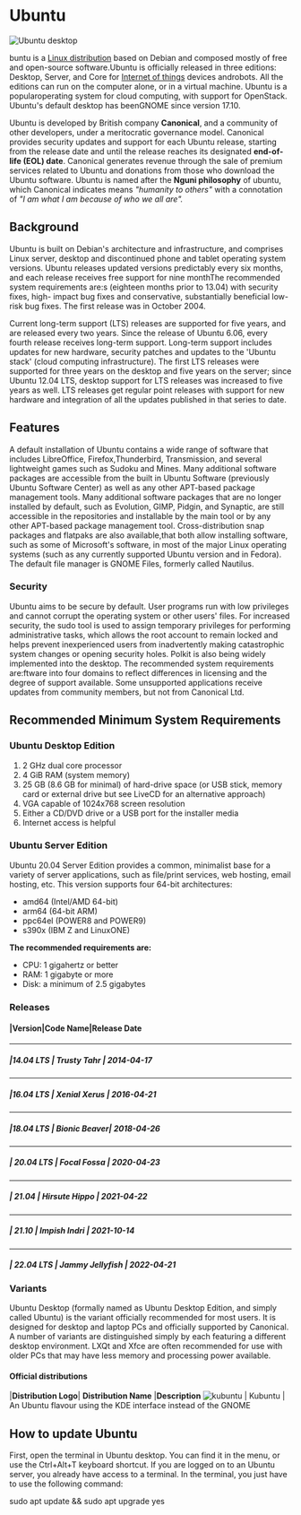 # Ubuntu
![Ubuntu desktop](lab0files\desktop.png)

buntu is a [Linux distribution](https://en.wikipedia.org/wiki/Linux_distribution) based on Debian and composed mostly of free and open-source software.Ubuntu is officially released in three editions: Desktop, Server, and Core for [Internet of things](https://en.wikipedia.org/wiki/Internet_of_things) devices androbots. All the editions can run on the computer alone, or in a virtual machine. Ubuntu is a popularoperating system for cloud computing, with support for OpenStack. Ubuntu's default desktop has beenGNOME since version 17.10.

Ubuntu is developed by British company **Canonical**, and a community of other developers, under a meritocratic governance model. Canonical provides security updates and support for each Ubuntu release, starting from the release date and until the release reaches its designated **end-of-life (EOL) date**. Canonical generates revenue through the sale of premium services related to Ubuntu and donations from those who download the Ubuntu software. Ubuntu is named after the **Nguni philosophy** of ubuntu, which Canonical indicates means _"humanity to others"_ with a connotation of _"I am what I am because of who we all are"._
## Background
Ubuntu is built on Debian's architecture and infrastructure, and comprises Linux server, desktop and discontinued phone and tablet operating system versions. Ubuntu releases updated versions predictably every six months, and each release receives free support for nine monthThe recommended system requirements are:s (eighteen months prior to 13.04) with security fixes, high- impact bug fixes and conservative, substantially beneficial low-risk bug fixes. The first release was in October 2004. 

Current long-term support (LTS) releases are supported for five years, and are released every two years. Since the release of Ubuntu 6.06, every fourth release receives long-term support. Long-term support includes updates for new hardware, security patches and updates to the 'Ubuntu stack' (cloud computing infrastructure). The first LTS releases were supported for three years on the desktop and five years on the server; since Ubuntu 12.04 LTS, desktop support for LTS releases was increased to five years as well. LTS releases get regular point releases with support for new hardware and integration of all the updates published in that series to date.

## Features 
A default installation of Ubuntu contains a wide range of software that includes LibreOffice, Firefox,Thunderbird, Transmission, and several lightweight games such as Sudoku and Mines. Many additional software packages are accessible from the built in Ubuntu Software (previously Ubuntu Software Center) as well as any other APT-based package management tools. Many additional software packages that are no longer installed by default, such as Evolution, GIMP, Pidgin, and Synaptic, are still accessible in the repositories and installable by the main tool or by any other APT-based package management tool. Cross-distribution snap packages and flatpaks are also available,that both allow installing software, such as some of Microsoft's software, in most of the major Linux operating systems (such as any currently supported Ubuntu version and in Fedora). The default file manager is GNOME Files, formerly called Nautilus.

### Security
Ubuntu aims to be secure by default. User programs run with low privileges and cannot corrupt the operating system or other users' files. For increased security, the sudo tool is used to assign temporary privileges for performing administrative tasks, which allows the root account to remain locked and helps prevent inexperienced users from inadvertently making catastrophic system changes or opening security holes. Polkit is also being widely implemented into the desktop. The recommended system requirements are:ftware into four domains to reflect differences in licensing and the degree of support available. Some unsupported applications receive updates from community members, but not from Canonical Ltd.
## Recommended Minimum System Requirements

###  Ubuntu Desktop Edition
1. 2 GHz dual core processor
2. 4 GiB RAM (system memory)
3. 25 GB (8.6 GB for minimal) of hard-drive space (or USB stick, memory card or external drive but see
LiveCD for an alternative approach)
4. VGA capable of 1024x768 screen resolution
5. Either a CD/DVD drive or a USB port for the installer media
6. Internet access is helpful
### Ubuntu Server Edition
Ubuntu 20.04 Server Edition provides a common, minimalist base for a variety of server applications, such as file/print services, web hosting, email hosting, etc. This version supports four 64-bit architectures:

 * amd64 (Intel/AMD 64-bit)
 * arm64 (64-bit ARM)
 * ppc64el (POWER8 and POWER9)
 * s390x (IBM Z and LinuxONE)
 
**The recommended requirements are:**

* CPU: 1 gigahertz or better
* RAM: 1 gigabyte or more
* Disk: a minimum of 2.5 gigabytes


### Releases

#### |**Version**|**Code Name**|**Release Date**
--------------------------------------------
##### |14.04 LTS | Trusty Tahr  | 2014-04-17
----------------------------------
##### |16.04 LTS | Xenial Xerus | 2016-04-21
----------------------------------------
##### |18.04 LTS | Bionic Beaver| 2018-04-26
------------
##### | 20.04 LTS | Focal Fossa | 2020-04-23
------
##### | 21.04 | Hirsute Hippo | 2021-04-22
---------------
##### | 21.10 | Impish Indri | 2021-10-14
-------------
##### | 22.04 LTS | Jammy Jellyfish | 2022-04-21






### Variants
Ubuntu Desktop (formally named as Ubuntu Desktop Edition, and simply called Ubuntu) is the variant officially recommended for most users. It is designed for desktop and laptop PCs and officially supported by Canonical. A number of variants are distinguished simply by each featuring a different desktop environment. LXQt and Xfce are often recommended for use with older PCs that may have less memory and processing power available.


#### Official distributions

|**Distribution Logo**| **Distribution Name** |**Description**
![kubuntu](lab0files\kubuntu.png) | Kubuntu | An Ubuntu flavour using the KDE interface instead of the GNOME
             


## How to update Ubuntu
First, open the terminal in Ubuntu desktop. You can find it in the menu, or use the Ctrl+Alt+T keyboard shortcut. If you are logged on to an Ubuntu server, you already have access to a terminal.
In the terminal, you just have to use the following command:

sudo apt update && sudo apt upgrade yes


